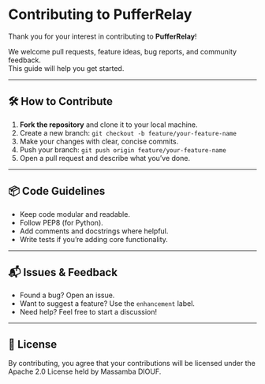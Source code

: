 # Contributing to PufferRelay

Thank you for your interest in contributing to **PufferRelay**!

We welcome pull requests, feature ideas, bug reports, and community feedback.  
This guide will help you get started.

---

## 🛠 How to Contribute

1. **Fork the repository** and clone it to your local machine.
2. Create a new branch: `git checkout -b feature/your-feature-name`
3. Make your changes with clear, concise commits.
4. Push your branch: `git push origin feature/your-feature-name`
5. Open a pull request and describe what you’ve done.

---

## 📦 Code Guidelines

- Keep code modular and readable.
- Follow PEP8 (for Python).
- Add comments and docstrings where helpful.
- Write tests if you’re adding core functionality.

---

## 📬 Issues & Feedback

- Found a bug? Open an issue.
- Want to suggest a feature? Use the `enhancement` label.
- Need help? Feel free to start a discussion!

---

## 📜 License

By contributing, you agree that your contributions will be licensed under the Apache 2.0 License held by Massamba DIOUF.

